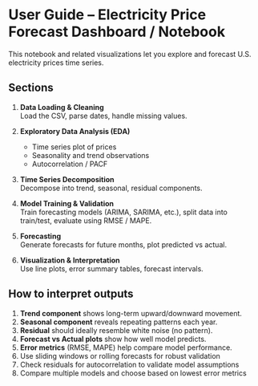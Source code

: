 # User Guide – Electricity Price Forecast Dashboard / Notebook

This notebook and related visualizations let you explore and forecast U.S. electricity prices time series.

## Sections

1. **Data Loading & Cleaning**  
   Load the CSV, parse dates, handle missing values.

2. **Exploratory Data Analysis (EDA)**  
   - Time series plot of prices  
   - Seasonality and trend observations  
   - Autocorrelation / PACF  

3. **Time Series Decomposition**  
   Decompose into trend, seasonal, residual components.

4. **Model Training & Validation**  
   Train forecasting models (ARIMA, SARIMA, etc.), split data into train/test, evaluate using RMSE / MAPE.

5. **Forecasting**  
   Generate forecasts for future months, plot predicted vs actual.

6. **Visualization & Interpretation**  
   Use line plots, error summary tables, forecast intervals.

## How to interpret outputs

1. **Trend component** shows long-term upward/downward movement.
2. **Seasonal component** reveals repeating patterns each year.
3. **Residual** should ideally resemble white noise (no pattern).
4. **Forecast vs Actual plots** show how well model predicts.
5. **Error metrics** (RMSE, MAPE) help compare model performance.
6. Use sliding windows or rolling forecasts for robust validation
7. Check residuals for autocorrelation to validate model assumptions
8. Compare multiple models and choose based on lowest error metrics  
